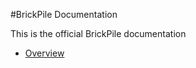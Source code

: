 #BrickPile Documentation

This is the official BrickPile documentation

* [Overview](overview.html)


